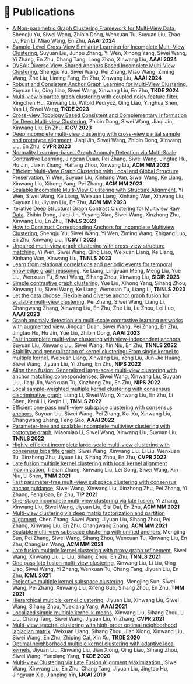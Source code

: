# 📝 Publications 
<!-- 
## Selected Publications

### Multi-view Late Fusion Alignment
<div class='paper-box'><div class='paper-box-image'><div><div class="badge">IJCAI 2019</div><img src='images/ijcai.jpg' alt="sym" width="100%"></div></div>
<div class='paper-box-text' markdown="1">

[Multi-view Clustering via Late Fusion Alignment Maximization](https://www.ijcai.org/Proceedings/2019/0524.pdf) <a href='https://scholar.google.com/citations?user=5o9hK3EAAAAJ'><img src="https://img.shields.io/endpoint?logo=Google%20Scholar&url=https%3A%2F%2Fcdn.jsdelivr.net%2Fgh%2Fwangsiwei2010%2Fwangsiwei2010.github.io@google-scholar-stats%2Fgs_data_shieldsio_paper4.json&labelColor=f6f6f6&color=9cf&style=flat&label=citations"></a>

[Code](https://github.com/wangsiwei2010/latefusionalignment)

**Siwei Wang**, Xinwang Liu, En Zhu, Chang Tang, Jiyuan Liu, Jingtao Hu, Jingyuan Xia, Jianping Yin

[**Project**](https://scholar.google.com/citations?view_op=view_citation&hl=zh-CN&user=DhtAFkwAAAAJ&citation_for_view=DhtAFkwAAAAJ:ALROH1vI_8AC) <strong><span class='show_paper_citations' data='DhtAFkwAAAAJ:ALROH1vI_8AC'></span></strong>
- propose multi-view late fusion paradigm. 
</div>
</div>

### Large-scale Anchor Representation
<div class='paper-box'><div class='paper-box-image'><div><div class="badge">IEEE TIP2022</div><img src='images/tip.jpg' alt="sym" width="100%"></div></div>
<div class='paper-box-text' markdown="1">

[Fast Parameter-Free Multi-View Subspace Clustering With Consensus Anchor Guidance](https://www.researchgate.net/publication/356634317_Fast_Parameter-Free_Multi-View_Subspace_Clustering_With_Consensus_Anchor_Guidance) <a href='https://scholar.google.com/citations?user=5o9hK3EAAAAJ'><img src="https://img.shields.io/endpoint?logo=Google%20Scholar&url=https%3A%2F%2Fcdn.jsdelivr.net%2Fgh%2Fwangsiwei2010%2Fwangsiwei2010.github.io@google-scholar-stats%2Fgs_data_shieldsio_paper1.json&labelColor=f6f6f6&color=9cf&style=flat&label=citations"></a>

[Code](https://github.com/wangsiwei2010/FPMVS-CAG)

**Siwei Wang**, Xinwang Liu, Xinzhong Zhu, Pei Zhang, Yi Zhang, Feng Gao, En Zhu (ESI High Cited Paper)

[**Project**](https://scholar.google.com/citations?view_op=view_citation&hl=zh-CN&user=DhtAFkwAAAAJ&citation_for_view=DhtAFkwAAAAJ:ALROH1vI_8AC) <strong><span class='show_paper_citations' data='DhtAFkwAAAAJ:ALROH1vI_8AC'></span></strong>
- a unified multi-view co-training style of anchors. 
</div>
</div>


### Large-scale Anchor Alignment
<div class='paper-box'><div class='paper-box-image'><div><div class="badge">NeurIPS 2022</div><img src='images/neurips.jpg' alt="sym" width="100%"></div></div>
<div class='paper-box-text' markdown="1">

[Align then Fusion: Generalized Large-scale Multi-view Clustering with Anchor Matching Correspondences](https://proceedings.neurips.cc/paper_files/paper/2022/file/270339c997293ca2988c62f4308e389f-Paper-Conference.pdf) <a href='https://scholar.google.com/citations?user=5o9hK3EAAAAJ'><img src="https://img.shields.io/endpoint?logo=Google%20Scholar&url=https%3A%2F%2Fcdn.jsdelivr.net%2Fgh%2Fwangsiwei2010%2Fwangsiwei2010.github.io@google-scholar-stats%2Fgs_data_shieldsio_paper2.json&labelColor=f6f6f6&color=9cf&style=flat&label=citations"></a>

[Code](https://github.com/wangsiwei2010/NeurIPS22-FMVACC)

**Siwei Wang**, Xinwang Liu, Suyuan Liu, Jiaqi Jin, Wenxuan Tu, Xinzhong Zhu, En Zhu

[**Project**](https://scholar.google.com/citations?view_op=view_citation&hl=zh-CN&user=DhtAFkwAAAAJ&citation_for_view=DhtAFkwAAAAJ:ALROH1vI_8AC) <strong><span class='show_paper_citations' data='DhtAFkwAAAAJ:ALROH1vI_8AC'></span></strong>
- the first work to tackle multi-view anchor-unaligned problem. 
</div>
</div>

### Large-scale Anchor for Incomplete Scenerios 
<div class='paper-box'><div class='paper-box-image'><div><div class="badge">CVPR 2022</div><img src='images/cvpr.jpg' alt="sym" width="100%"></div></div>
<div class='paper-box-text' markdown="1">

[Highly-efficient Incomplete Large-scale Multi-view Clustering with Consensus Bipartite Graph](https://openaccess.thecvf.com/content/CVPR2022/papers/Wang_Highly-Efficient_Incomplete_Large-Scale_Multi-View_Clustering_With_Consensus_Bipartite_Graph_CVPR_2022_paper.pdf) <a href='https://scholar.google.com/citations?user=5o9hK3EAAAAJ'><img src="https://img.shields.io/endpoint?logo=Google%20Scholar&url=https%3A%2F%2Fcdn.jsdelivr.net%2Fgh%2Fwangsiwei2010%2Fwangsiwei2010.github.io@google-scholar-stats%2Fgs_data_shieldsio_paper3.json&labelColor=f6f6f6&color=9cf&style=flat&label=citations"></a>

[Code](https://github.com/wangsiwei2010/CVPR22-IMVC-CBG)

**Siwei Wang**, Xinwang Liu, Li Liu, Wenxuan Tu, Xinzhong Zhu, Jiyuan Liu, Sihang Zhou, En Zhu

[**Project**](https://scholar.google.com/citations?view_op=view_citation&hl=zh-CN&user=DhtAFkwAAAAJ&citation_for_view=DhtAFkwAAAAJ:ALROH1vI_8AC) <strong><span class='show_paper_citations' data='DhtAFkwAAAAJ:ALROH1vI_8AC'></span></strong>
- the first large-scale multi-view anchor framework for incomplete scenerios. 
</div>
</div>

-->

- [A Non-parametric Graph Clustering Framework for Multi-View Data](https://scholar.google.com/citations?view_op=view_citation&hl=en&user=5o9hK3EAAAAJ&sortby=pubdate&citation_for_view=5o9hK3EAAAAJ:pqnbT2bcN3wC), Shengju Yu, Siwei Wang, Zhibin Dong, Wenxuan Tu, Suyuan Liu, Zhao Lv, Pan Li, Miao Wang, En Zhu, **AAAI 2024**
- [Sample-Level Cross-View Similarity Learning for Incomplete Multi-View Clustering](https://scholar.google.com/citations?view_op=view_citation&hl=en&user=5o9hK3EAAAAJ&sortby=pubdate&citation_for_view=5o9hK3EAAAAJ:g5m5HwL7SMYC), Suyuan Liu, Junpu Zhang, Yi Wen, Xihong Yang, Siwei Wang, Yi Zhang, En Zhu, Chang Tang, Long Zhao, Xinwang Liu, **AAAI 2024**
- [DVSAI: Diverse View-Shared Anchors Based Incomplete Multi-View Clustering](https://scholar.google.com/citations?view_op=view_citation&hl=en&user=5o9hK3EAAAAJ&sortby=pubdate&citation_for_view=5o9hK3EAAAAJ:M05iB0D1s5AC), Shengju Yu, Siwei Wang, Pei Zhang, Miao Wang, Ziming Wang, Zhe Liu, Liming Fang, En Zhu, Xinwang Liu, **AAAI 2024**
- [Robust and Consistent Anchor Graph Learning for Multi-View Clustering](https://scholar.google.com/citations?view_op=view_citation&hl=en&user=5o9hK3EAAAAJ&sortby=pubdate&citation_for_view=5o9hK3EAAAAJ:2P1L_qKh6hAC), Suyuan Liu, Qing Liao, Siwei Wang, Xinwang Liu, En Zhu, **TKDE 2024**
- [Multi-view bipartite graph clustering with coupled noisy feature filter](https://scholar.google.com/citations?view_op=view_citation&hl=en&user=5o9hK3EAAAAJ&cstart=20&pagesize=80&sortby=pubdate&citation_for_view=5o9hK3EAAAAJ:O3NaXMp0MMsC), Xingchen Hu, Xinwang Liu, Witold Pedrycz, Qing Liao, Yinghua Shen, Yan Li, Siwei Wang, **TKDE 2023**
- [Cross-view Topology Based Consistent and Complementary Information for Deep Multi-view Clustering](https://scholar.google.com/citations?view_op=view_citation&hl=en&user=5o9hK3EAAAAJ&cstart=20&pagesize=80&sortby=pubdate&citation_for_view=5o9hK3EAAAAJ:RGFaLdJalmkC), Zhibin Dong, Siwei Wang, Jiaqi Jin, Xinwang Liu, En Zhu, **ICCV 2023**
- [Deep incomplete multi-view clustering with cross-view partial sample and prototype alignment](https://scholar.google.com/citations?view_op=view_citation&hl=en&user=5o9hK3EAAAAJ&cstart=20&pagesize=80&sortby=pubdate&citation_for_view=5o9hK3EAAAAJ:j3f4tGmQtD8C), Jiaqi Jin, Siwei Wang, Zhibin Dong, Xinwang Liu, En Zhu, **CVPR 2023**
- [Normality Learning-based Graph Anomaly Detection via Multi-Scale Contrastive Learning](https://scholar.google.com/citations?view_op=view_citation&hl=en&user=5o9hK3EAAAAJ&sortby=pubdate&citation_for_view=5o9hK3EAAAAJ:35N4QoGY0k4C), Jingcan Duan, Pei Zhang, Siwei Wang, Jingtao Hu, Hu Jin, Jiaxin Zhang, Haifang Zhou, Xinwang Liu, **ACM MM 2023**
- [Efficient Multi-View Graph Clustering with Local and Global Structure Preservation](https://scholar.google.com/citations?view_op=view_citation&hl=en&user=5o9hK3EAAAAJ&sortby=pubdate&citation_for_view=5o9hK3EAAAAJ:BqipwSGYUEgC), Yi Wen, Suyuan Liu, Xinhang Wan, Siwei Wang, Ke Liang, Xinwang Liu, Xihong Yang, Pei Zhang, **ACM MM 2023**
- [Scalable Incomplete Multi-View Clustering with Structure Alignment](https://scholar.google.com/citations?view_op=view_citation&hl=en&user=5o9hK3EAAAAJ&sortby=pubdate&citation_for_view=5o9hK3EAAAAJ:YFjsv_pBGBYC), Yi Wen, Siwei Wang, Ke Liang, Weixuan Liang, Xinhang Wan, Xinwang Liu, Suyuan Liu, Jiyuan Liu, En Zhu, **ACM MM 2023**
- [Iterative Deep Structural Graph Contrast Clustering for Multiview Raw Data](https://scholar.google.com/citations?view_op=view_citation&hl=en&user=5o9hK3EAAAAJ&sortby=pubdate&citation_for_view=5o9hK3EAAAAJ:ns9cj8rnVeAC), Zhibin Dong, Jiaqi Jin, Yuyang Xiao, Siwei Wang, Xinzhong Zhu, Xinwang Liu, En Zhu, **TNNLS 2023**
- [How to Construct Corresponding Anchors for Incomplete Multiview Clustering](https://scholar.google.com/citations?view_op=view_citation&hl=en&user=5o9hK3EAAAAJ&sortby=pubdate&citation_for_view=5o9hK3EAAAAJ:GnPB-g6toBAC), Shengju Yu, Siwei Wang, Yi Wen, Ziming Wang, Zhigang Luo, En Zhu, Xinwang Liu, **TCSVT 2023**
- [Unpaired multi-view graph clustering with cross-view structure matching](https://scholar.google.com/citations?view_op=view_citation&hl=en&user=5o9hK3EAAAAJ&sortby=pubdate&citation_for_view=5o9hK3EAAAAJ:JV2RwH3_ST0C), Yi Wen, Siwei Wang, Qing Liao, Weixuan Liang, Ke Liang, Xinhang Wan, Xinwang Liu, **TNNLS 2023**
- [Learn from relational correlations and periodic events for temporal knowledge graph reasoning](https://scholar.google.com/citations?view_op=view_citation&hl=en&user=5o9hK3EAAAAJ&sortby=pubdate&citation_for_view=5o9hK3EAAAAJ:M3NEmzRMIkIC), Ke Liang, Lingyuan Meng, Meng Liu, Yue Liu, Wenxuan Tu, Siwei Wang, Sihang Zhou, Xinwang Liu, **SIGIR 2023**
- [Simple contrastive graph clustering](https://scholar.google.com/citations?view_op=view_citation&hl=en&user=5o9hK3EAAAAJ&sortby=pubdate&citation_for_view=5o9hK3EAAAAJ:isC4tDSrTZIC), Yue Liu, Xihong Yang, Sihang Zhou, Xinwang Liu, Siwei Wang, Ke Liang, Wenxuan Tu, Liang Li, **TNNLS 2023**
- [Let the data choose: Flexible and diverse anchor graph fusion for scalable multi-view clustering](https://scholar.google.com/citations?view_op=view_citation&hl=en&user=5o9hK3EAAAAJ&sortby=pubdate&citation_for_view=5o9hK3EAAAAJ:k_IJM867U9cC), Pei Zhang, Siwei Wang, Liang Li, Changwang Zhang, Xinwang Liu, En Zhu, Zhe Liu, Lu Zhou, Lei Luo, **AAAI 2023**
- [Graph anomaly detection via multi-scale contrastive learning networks with augmented view](https://scholar.google.com/citations?view_op=view_citation&hl=en&user=5o9hK3EAAAAJ&cstart=20&pagesize=80&sortby=pubdate&citation_for_view=5o9hK3EAAAAJ:mB3voiENLucC), Jingcan Duan, Siwei Wang, Pei Zhang, En Zhu, Jingtao Hu, Hu Jin, Yue Liu, Zhibin Dong, **AAAI 2023**
- [Fast incomplete multi-view clustering with view-independent anchors](https://scholar.google.com/citations?view_op=view_citation&hl=en&user=5o9hK3EAAAAJ&cstart=20&pagesize=80&sortby=pubdate&citation_for_view=5o9hK3EAAAAJ:TQgYirikUcIC), Suyuan Liu, Xinwang Liu, Siwei Wang, Xin Niu, En Zhu, **TNNLS 2022**
- [Stability and generalization of kernel clustering: From single kernel to multiple kernel](https://scholar.google.com/citations?view_op=view_citation&hl=en&user=5o9hK3EAAAAJ&cstart=20&pagesize=80&sortby=pubdate&citation_for_view=5o9hK3EAAAAJ:hFOr9nPyWt4C), Weixuan Liang, Xinwang Liu, Yong Liu, Jun-Jie Huang, Siwei Wang, Jiyuan Liu, Yi Zhang, En Zhu, **NIPS 2022**
- [Align then fusion: Generalized large-scale multi-view clustering with anchor matching correspondences](https://scholar.google.com/citations?view_op=view_citation&hl=en&user=5o9hK3EAAAAJ&cstart=20&pagesize=80&sortby=pubdate&citation_for_view=5o9hK3EAAAAJ:mVmsd5A6BfQC), Siwei Wang, Xinwang Liu, Suyuan Liu, Jiaqi Jin, Wenxuan Tu, Xinzhong Zhu, En Zhu, **NIPS 2022**
- [Local sample-weighted multiple kernel clustering with consensus discriminative graph](https://scholar.google.com/citations?view_op=view_citation&hl=en&user=5o9hK3EAAAAJ&cstart=20&pagesize=80&sortby=pubdate&citation_for_view=5o9hK3EAAAAJ:kNdYIx-mwKoC), Liang Li, Siwei Wang, Xinwang Liu, En Zhu, Li Shen, Kenli Li, Keqin Li, **TNNLS 2022**
- [Efficient one-pass multi-view subspace clustering with consensus anchors](https://scholar.google.com/citations?view_op=view_citation&hl=en&user=5o9hK3EAAAAJ&cstart=20&pagesize=80&sortby=pubdate&citation_for_view=5o9hK3EAAAAJ:zYLM7Y9cAGgC), Suyuan Liu, Siwei Wang, Pei Zhang, Kai Xu, Xinwang Liu, Changwang Zhang, Feng Gao, **AAAI 2022**
- [Parameter-free and scalable incomplete multiview clustering with prototype graph](https://scholar.google.com/citations?view_op=view_citation&hl=en&user=5o9hK3EAAAAJ&cstart=20&pagesize=80&sortby=pubdate&citation_for_view=5o9hK3EAAAAJ:Se3iqnhoufwC), Miaomiao Li, Siwei Wang, Xinwang Liu, Suyuan Liu, **TNNLS 2022**
- [Highly-efficient incomplete large-scale multi-view clustering with consensus bipartite graph](https://scholar.google.com/citations?view_op=view_citation&hl=en&user=5o9hK3EAAAAJ&cstart=20&pagesize=80&sortby=pubdate&citation_for_view=5o9hK3EAAAAJ:IjCSPb-OGe4C), Siwei Wang, Xinwang Liu, Li Liu, Wenxuan Tu, Xinzhong Zhu, Jiyuan Liu, Sihang Zhou, En Zhu, **CVPR 2022**
- [Late fusion multiple kernel clustering with local kernel alignment maximization](https://scholar.google.com/citations?view_op=view_citation&hl=en&user=5o9hK3EAAAAJ&cstart=20&pagesize=80&sortby=pubdate&citation_for_view=5o9hK3EAAAAJ:8k81kl-MbHgC), Tiejian Zhang, Xinwang Liu, Lei Gong, Siwei Wang, Xin Niu, Li Shen, **TMM 2021**
- [Fast parameter-free multi-view subspace clustering with consensus anchor guidance](https://scholar.google.com/citations?view_op=view_citation&hl=en&user=5o9hK3EAAAAJ&cstart=20&pagesize=80&sortby=pubdate&citation_for_view=5o9hK3EAAAAJ:qjMakFHDy7sC), Siwei Wang, Xinwang Liu, Xinzhong Zhu, Pei Zhang, Yi Zhang, Feng Gao, En Zhu, **TIP 2021**
- [One-stage incomplete multi-view clustering via late fusion](https://scholar.google.com/citations?view_op=view_citation&hl=en&user=5o9hK3EAAAAJ&cstart=20&pagesize=80&sortby=pubdate&citation_for_view=5o9hK3EAAAAJ:4TOpqqG69KYC), Yi Zhang, Xinwang Liu, Siwei Wang, Jiyuan Liu, Sisi Dai, En Zhu, **ACM MM 2021**
- [Multi-view clustering via deep matrix factorization and partition alignment](https://scholar.google.com/citations?view_op=view_citation&hl=en&user=5o9hK3EAAAAJ&cstart=20&pagesize=80&sortby=pubdate&citation_for_view=5o9hK3EAAAAJ:KlAtU1dfN6UC), Chen Zhang, Siwei Wang, Jiyuan Liu, Sihang Zhou, Pei Zhang, Xinwang Liu, En Zhu, Changwang Zhang, **ACM MM 2021**
- [Scalable multi-view subspace clustering with unified anchors](https://scholar.google.com/citations?view_op=view_citation&hl=en&user=5o9hK3EAAAAJ&cstart=20&pagesize=80&sortby=pubdate&citation_for_view=5o9hK3EAAAAJ:WF5omc3nYNoC), Mengjing Sun, Pei Zhang, Siwei Wang, Sihang Zhou, Wenxuan Tu, Xinwang Liu, En Zhu, Changjian Wang, **ACM MM 2021**
- [Late fusion multiple kernel clustering with proxy graph refinement](https://scholar.google.com/citations?view_op=view_citation&hl=en&user=5o9hK3EAAAAJ&cstart=20&pagesize=80&sortby=pubdate&citation_for_view=5o9hK3EAAAAJ:2osOgNQ5qMEC), Siwei Wang, Xinwang Liu, Li Liu, Sihang Zhou, En Zhu, **TNNLS 2021**
- [One pass late fusion multi-view clustering](https://scholar.google.com/citations?view_op=view_citation&hl=en&user=5o9hK3EAAAAJ&cstart=20&pagesize=80&sortby=pubdate&citation_for_view=5o9hK3EAAAAJ:u-x6o8ySG0sC), Xinwang Liu, Li Liu, Qing Liao, Siwei Wang, Yi Zhang, Wenxuan Tu, Chang Tang, Jiyuan Liu, En Zhu, **ICML 2021**
- [Projective multiple kernel subspace clustering](https://scholar.google.com/citations?view_op=view_citation&hl=en&user=5o9hK3EAAAAJ&cstart=20&pagesize=80&sortby=pubdate&citation_for_view=5o9hK3EAAAAJ:Tyk-4Ss8FVUC), Mengjing Sun, Siwei Wang, Pei Zhang, Xinwang Liu, Xifeng Guo, Sihang Zhou, En Zhu, **TMM 2021**
- [Hierarchical multiple kernel clustering](https://scholar.google.com/citations?view_op=view_citation&hl=en&user=5o9hK3EAAAAJ&cstart=20&pagesize=80&sortby=pubdate&citation_for_view=5o9hK3EAAAAJ:hqOjcs7Dif8C), Jiyuan Liu, Xinwang Liu, Siwei Wang, Sihang Zhou, Yuexiang Yang, **AAAI 2021**
- [Localized simple multiple kernel k-means](https://scholar.google.com/citations?view_op=view_citation&hl=en&user=5o9hK3EAAAAJ&cstart=20&pagesize=80&sortby=pubdate&citation_for_view=5o9hK3EAAAAJ:ufrVoPGSRksC), Xinwang Liu, Sihang Zhou, Li Liu, Chang Tang, Siwei Wang, Jiyuan Liu, Yi Zhang, **CVPR 2021**
- [Multi-view spectral clustering with high-order optimal neighborhood laplacian matrix](https://scholar.google.com/citations?view_op=view_citation&hl=en&user=5o9hK3EAAAAJ&cstart=20&pagesize=80&sortby=pubdate&citation_for_view=5o9hK3EAAAAJ:UeHWp8X0CEIC), Weixuan Liang, Sihang Zhou, Jian Xiong, Xinwang Liu, Siwei Wang, En Zhu, Zhiping Cai, Xin Xu, **TKDE 2020**
- [Optimal neighborhood multiple kernel clustering with adaptive local kernels](https://scholar.google.com/citations?view_op=view_citation&hl=en&user=5o9hK3EAAAAJ&cstart=20&pagesize=80&sortby=pubdate&citation_for_view=5o9hK3EAAAAJ:d1gkVwhDpl0C), Jiyuan Liu, Xinwang Liu, Jian Xiong, Qing Liao, Sihang Zhou, Siwei Wang, Yuexiang Yang, **TKDE 2020**
- [Multi-view Clustering via Late Fusion Alignment Maximization.](https://scholar.google.com/citations?view_op=view_citation&hl=en&user=5o9hK3EAAAAJ&cstart=20&pagesize=80&sortby=pubdate&citation_for_view=5o9hK3EAAAAJ:u5HHmVD_uO8C), Siwei Wang, Xinwang Liu, En Zhu, Chang Tang, Jiyuan Liu, Jingtao Hu, Jingyuan Xia, Jianping Yin, **IJCAI 2019** 
